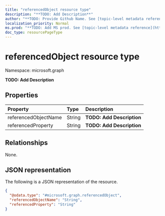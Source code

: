```yaml
---
title: "referencedObject resource type"
description: "**TODO: Add Description**"
author: "**TODO: Provide Github Name. See [topic-level metadata reference](https://msgo.azurewebsites.net/add/document/guidelines/metadata.html#topic-level-metadata)**"
localization_priority: Normal
ms.prod: "**TODO: Add MS prod. See [topic-level metadata reference](https://msgo.azurewebsites.net/add/document/guidelines/metadata.html#topic-level-metadata)**"
doc_type: resourcePageType
---
```


# referencedObject resource type

Namespace: microsoft.graph

**TODO: Add Description**

## Properties
|Property|Type|Description|
|:---|:---|:---|
|referencedObjectName|String|**TODO: Add Description**|
|referencedProperty|String|**TODO: Add Description**|

## Relationships
None.

## JSON representation
The following is a JSON representation of the resource.
<!-- {
  "blockType": "resource",
  "@odata.type": "microsoft.graph.referencedObject"
}
-->
``` json
{
  "@odata.type": "#microsoft.graph.referencedObject",
  "referencedObjectName": "String",
  "referencedProperty": "String"
}
```

